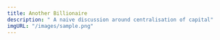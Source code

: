 ```yaml
---
title: Another Billionaire
description: " A naive discussion around centralisation of capital"
imgURL: "/images/sample.png"
---
```

